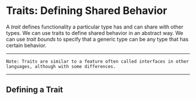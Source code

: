 # Traits: Defining Shared Behavior

A *trait* defines functionality a particular type has and can share with other types. We can use traits to define shared behavior in an abstract way. We can use *trait bounds* to specify that a generic type can be any type that has certain behavior.

----------

`Note: Traits are similar to a feature often called interfaces in other languages, although with some differences.
`

----------


## Defining a Trait

